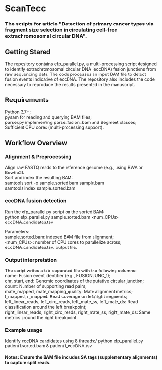 # ScanTecc
### The scripts for article "Detection of primary cancer types via fragment size selection in circulating cell-free extrachromosomal circular DNA".

## Getting Stared
The repository contains efp_parallel.py, a multi-processing script designed to identify extrachromosomal circular DNA (eccDNA) fusion junctions from raw sequencing data. The code processes an input BAM file to detect fusion events indicative of eccDNA. The repository also includes the code necessary to reproduce the results presented in the manuscript.

## Requirements
Python 3.7+; \
pysam for reading and querying BAM files; \
parser.py implementing parse_fusion_bam and Segment classes; \
Sufficient CPU cores (multi-processing support).

## Workflow Overview

### Alignment & Preprocessing
Align raw FASTQ reads to the reference genome (e.g., using BWA or Bowtie2).\
Sort and index the resulting BAM:\
    samtools sort -o sample.sorted.bam sample.bam\
    samtools index sample.sorted.bam
### eccDNA fusion detection
Run the efp_parallel.py script on the sorted BAM:\
    python efp_parallel.py sample.sorted.bam <num_CPUs> eccDNA_candidates.tsv

Parameters:\
    sample.sorted.bam: indexed BAM file from alignment;\
    <num_CPUs>: number of CPU cores to parallelize across;\
    eccDNA_candidates.tsv: output file.
### Output interpretation
The script writes a tab-separated file with the following columns:\
    name: Fusion event identifier (e.g., FUSIONJUNC_1);\
    chr, start, end: Genomic coordinates of the putative circular junction;\
    count: Number of supporting read pairs;\
    mate_mapped, mate_mapping_quality: Mate alignment metrics;\
    l_mapped, r_mapped: Read coverage on left/right segments;\
    left_linear_reads, left_circ_reads, left_mate_ss, left_mate_ds: Read classification around the left breakpoint;\
    right_linear_reads, right_circ_reads, right_mate_ss, right_mate_ds: Same metrics around the right breakpoint.
### Example usage
Identify eccDNA candidates using 8 threads:/
python efp_parallel.py patient1.sorted.bam 8 patient1_eccDNA.tsv
#### Notes: Ensure the BAM file includes SA tags (supplementary alignments) to capture split reads.



    
